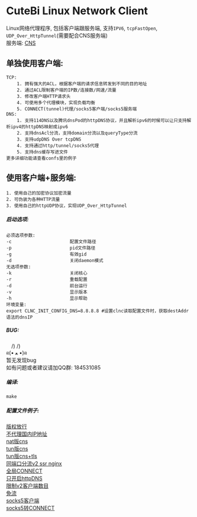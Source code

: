 CuteBi Linux Network Client  
======  
Linux网络代理程序, 包括客户端跟服务端, 支持`IPV6`, `tcpFastOpen`, `UDP_Over_HttpTunnel`(需要配合CNS服务端)  
服务端: [CNS](https://github.com/mmmdbybyd/CNS)

单独使用客户端:  
--------
    TCP:  
        1. 拥有强大的ACL，根据客户端的请求信息转发到不同的目的地址  
        2. 通过ACL限制客户端的IP数/连接数/网速/流量  
        3. 修改客户端HTTP请求头  
        4. 可使用多个代理模块，实现负载均衡  
        5. CONNECT(tunnel)代理/socks5客户端/socks5服务端  
    DNS:  
        1. 支持114DNS以及腾讯dnsPod的httpDNS协议，并且解析ipv6的时候可以让只支持解析ipv4的httpDNS映射成ipv6  
        2. 支持dnsAcl分流，支持domain分流以及queryType分流  
        3. 支持udpDNS Over tcpDNS  
        4. 支持通过http/tunnel/socks5代理  
        5. 支持dns缓存写进文件  
    更多详细功能请查看confs里的例子  
  
使用客户端+服务端:  
--------
    1. 使用自己的加密协议加密流量  
    2. 可伪装为各种HTTP流量  
    3. 使用自己的httpUDP协议，实现UDP_Over_HttpTunnel  
  
##### 启动选项:  
    必须选项参数:  
    -c                      配置文件路径  
    -p                      pid文件路径  
    -g                      有效gid  
    -d                      关闭daemon模式  
    无选项参数:  
    -k                      关闭核心  
    -r                      重载配置  
    -d                      前台运行  
    -v                      显示版本  
    -h                      显示帮助  
    环境变量:  
    export CLNC_INIT_CONFIG_DNS=8.8.8.8 #设置clnc读取配置文件时，获取destAddr语法的dnsIP  

##### BUG:  
　/) /)  
ฅ(• ﻌ •)ฅ  
暂无发现bug  
如有问题或者建议请加QQ群: 184531085  
  
##### 编译:  
~~~~~
make  
~~~~~

##### 配置文件例子:  
[版权放行](confs/clnc.conf.bq)  
[不代理国内IP地址](confs/clnc.conf.ch_bypass)  
[nat版cns](confs/clnc.conf.cnsForListen)  
[tun版cns](confs/clnc.conf.cnsForTun)  
[tun版cns+tls](confs/clnc.conf.cnsTlsForListen)  
[同端口分流v2 ssr nginx](confs/clnc.conf.forward_v2ray_ssr_nginx)  
[全局CONNECT](confs/clnc.conf.globalCONNECT)  
[只开启httpDNS](confs/clnc.conf.httpDNS)  
[限制v2客户端数目](confs/clnc.conf.limitV2Client)  
[免流](confs/clnc.conf.ml)  
[socks5客户端](confs/clnc.conf.socks5Client)  
[socks5转CONNECT](confs/clnc.conf.socks5ToCONNECT)  
